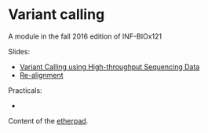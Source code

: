 Variant calling
======================


A module in the fall 2016 edition of INF-BIOx121

Slides:

* [Variant Calling using High-throughput Sequencing Data](https://github.com/lexnederbragt/INF-BIOx121/blob/2016/Variant_calling/variantCallingCourse_autumn2016_Part1_v2.pdf?raw=true)
* [Re-alignment](https://github.com/lexnederbragt/INF-BIOx121/blob/2016/Variant_calling/variantCallingCourse_autumn2016_Part2_v2.pdf?raw=true)

Practicals:

* 

Content of the [etherpad](https://raw.githubusercontent.com/lexnederbragt/INF-BIOx121/2016/Variant_calling/etherpad.txt
).
